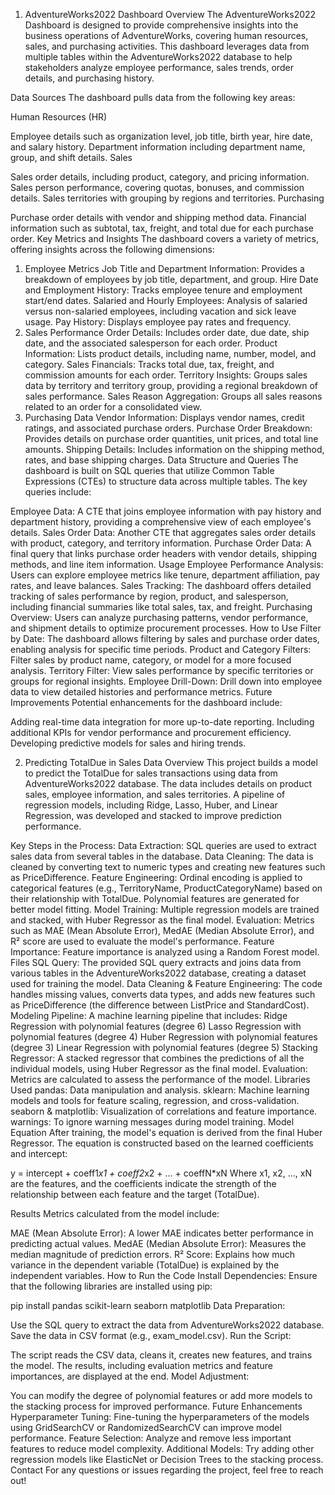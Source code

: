 1) AdventureWorks2022 Dashboard
Overview
The AdventureWorks2022 Dashboard is designed to provide comprehensive insights into the business operations of AdventureWorks, covering human resources, sales, and purchasing activities. This dashboard leverages data from multiple tables within the AdventureWorks2022 database to help stakeholders analyze employee performance, sales trends, order details, and purchasing history.

Data Sources
The dashboard pulls data from the following key areas:

Human Resources (HR)

Employee details such as organization level, job title, birth year, hire date, and salary history.
Department information including department name, group, and shift details.
Sales

Sales order details, including product, category, and pricing information.
Sales person performance, covering quotas, bonuses, and commission details.
Sales territories with grouping by regions and territories.
Purchasing

Purchase order details with vendor and shipping method data.
Financial information such as subtotal, tax, freight, and total due for each purchase order.
Key Metrics and Insights
The dashboard covers a variety of metrics, offering insights across the following dimensions:

1. Employee Metrics
Job Title and Department Information: Provides a breakdown of employees by job title, department, and group.
Hire Date and Employment History: Tracks employee tenure and employment start/end dates.
Salaried and Hourly Employees: Analysis of salaried versus non-salaried employees, including vacation and sick leave usage.
Pay History: Displays employee pay rates and frequency.
2. Sales Performance
Order Details: Includes order date, due date, ship date, and the associated salesperson for each order.
Product Information: Lists product details, including name, number, model, and category.
Sales Financials: Tracks total due, tax, freight, and commission amounts for each order.
Territory Insights: Groups sales data by territory and territory group, providing a regional breakdown of sales performance.
Sales Reason Aggregation: Groups all sales reasons related to an order for a consolidated view.
3. Purchasing Data
Vendor Information: Displays vendor names, credit ratings, and associated purchase orders.
Purchase Order Breakdown: Provides details on purchase order quantities, unit prices, and total line amounts.
Shipping Details: Includes information on the shipping method, rates, and base shipping charges.
Data Structure and Queries
The dashboard is built on SQL queries that utilize Common Table Expressions (CTEs) to structure data across multiple tables. The key queries include:

Employee Data: A CTE that joins employee information with pay history and department history, providing a comprehensive view of each employee's details.
Sales Order Data: Another CTE that aggregates sales order details with product, category, and territory information.
Purchase Order Data: A final query that links purchase order headers with vendor details, shipping methods, and line item information.
Usage
Employee Performance Analysis: Users can explore employee metrics like tenure, department affiliation, pay rates, and leave balances.
Sales Tracking: The dashboard offers detailed tracking of sales performance by region, product, and salesperson, including financial summaries like total sales, tax, and freight.
Purchasing Overview: Users can analyze purchasing patterns, vendor performance, and shipment details to optimize procurement processes.
How to Use
Filter by Date: The dashboard allows filtering by sales and purchase order dates, enabling analysis for specific time periods.
Product and Category Filters: Filter sales by product name, category, or model for a more focused analysis.
Territory Filter: View sales performance by specific territories or groups for regional insights.
Employee Drill-Down: Drill down into employee data to view detailed histories and performance metrics.
Future Improvements
Potential enhancements for the dashboard include:

Adding real-time data integration for more up-to-date reporting.
Including additional KPIs for vendor performance and procurement efficiency.
Developing predictive models for sales and hiring trends.





2) Predicting TotalDue in Sales Data
Overview
This project builds a model to predict the TotalDue for sales transactions using data from AdventureWorks2022 database. The data includes details on product sales, employee information, and sales territories. A pipeline of regression models, including Ridge, Lasso, Huber, and Linear Regression, was developed and stacked to improve prediction performance.

Key Steps in the Process:
Data Extraction: SQL queries are used to extract sales data from several tables in the database.
Data Cleaning: The data is cleaned by converting text to numeric types and creating new features such as PriceDifference.
Feature Engineering:
Ordinal encoding is applied to categorical features (e.g., TerritoryName, ProductCategoryName) based on their relationship with TotalDue.
Polynomial features are generated for better model fitting.
Model Training: Multiple regression models are trained and stacked, with Huber Regressor as the final model.
Evaluation: Metrics such as MAE (Mean Absolute Error), MedAE (Median Absolute Error), and R² score are used to evaluate the model's performance.
Feature Importance: Feature importance is analyzed using a Random Forest model.
Files
SQL Query: The provided SQL query extracts and joins data from various tables in the AdventureWorks2022 database, creating a dataset used for training the model.
Data Cleaning & Feature Engineering: The code handles missing values, converts data types, and adds new features such as PriceDifference (the difference between ListPrice and StandardCost).
Modeling Pipeline: A machine learning pipeline that includes:
Ridge Regression with polynomial features (degree 6)
Lasso Regression with polynomial features (degree 4)
Huber Regression with polynomial features (degree 3)
Linear Regression with polynomial features (degree 5)
Stacking Regressor: A stacked regressor that combines the predictions of all the individual models, using Huber Regressor as the final model.
Evaluation: Metrics are calculated to assess the performance of the model.
Libraries Used
pandas: Data manipulation and analysis.
sklearn: Machine learning models and tools for feature scaling, regression, and cross-validation.
seaborn & matplotlib: Visualization of correlations and feature importance.
warnings: To ignore warning messages during model training.
Model Equation
After training, the model's equation is derived from the final Huber Regressor. The equation is constructed based on the learned coefficients and intercept:

y = intercept + coeff1*x1 + coeff2*x2 + ... + coeffN*xN
Where x1, x2, ..., xN are the features, and the coefficients indicate the strength of the relationship between each feature and the target (TotalDue).

Results
Metrics calculated from the model include:

MAE (Mean Absolute Error): A lower MAE indicates better performance in predicting actual values.
MedAE (Median Absolute Error): Measures the median magnitude of prediction errors.
R² Score: Explains how much variance in the dependent variable (TotalDue) is explained by the independent variables.
How to Run the Code
Install Dependencies: Ensure that the following libraries are installed using pip:

pip install pandas scikit-learn seaborn matplotlib
Data Preparation:

Use the SQL query to extract the data from AdventureWorks2022 database.
Save the data in CSV format (e.g., exam_model.csv).
Run the Script:

The script reads the CSV data, cleans it, creates new features, and trains the model.
The results, including evaluation metrics and feature importances, are displayed at the end.
Model Adjustment:

You can modify the degree of polynomial features or add more models to the stacking process for improved performance.
Future Enhancements
Hyperparameter Tuning: Fine-tuning the hyperparameters of the models using GridSearchCV or RandomizedSearchCV can improve model performance.
Feature Selection: Analyze and remove less important features to reduce model complexity.
Additional Models: Try adding other regression models like ElasticNet or Decision Trees to the stacking process.
Contact
For any questions or issues regarding the project, feel free to reach out!
